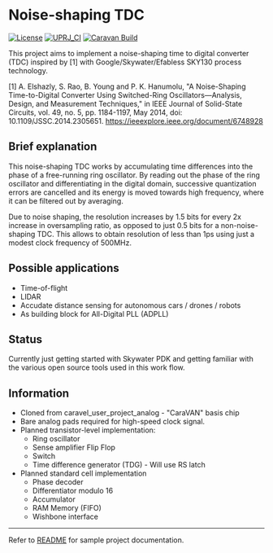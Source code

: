 # Noise-shaping TDC

[![License](https://img.shields.io/badge/License-Apache%202.0-blue.svg)](https://opensource.org/licenses/Apache-2.0) [![UPRJ_CI](https://github.com/efabless/caravel_user_project_analog/actions/workflows/user_project_ci.yml/badge.svg)](https://github.com/efabless/caravel_user_project_analog/actions/workflows/user_project_ci.yml) [![Caravan Build](https://github.com/efabless/caravel_user_project_analog/actions/workflows/caravan_build.yml/badge.svg)](https://github.com/efabless/caravel_user_project_analog/actions/workflows/caravan_build.yml)

This project aims to implement a noise-shaping time to digital converter (TDC) inspired by [1] with Google/Skywater/Efabless SKY130 process technology.

[1] A. Elshazly, S. Rao, B. Young and P. K. Hanumolu, "A Noise-Shaping Time-to-Digital Converter Using Switched-Ring Oscillators—Analysis, Design, and Measurement Techniques," in IEEE Journal of Solid-State Circuits, vol. 49, no. 5, pp. 1184-1197, May 2014, doi: 10.1109/JSSC.2014.2305651. https://ieeexplore.ieee.org/document/6748928

## Brief explanation

This noise-shaping TDC works by accumulating time differences into the phase of a free-running ring oscillator. By reading out the phase of the ring oscillator and differentiating in the digital domain, successive quantization errors are cancelled and its energy is moved towards high frequency, where it can be filtered out by averaging.

Due to noise shaping, the resolution increases by 1.5 bits for every 2x increase in oversampling ratio, as opposed to just 0.5 bits for a non-noise-shaping TDC. This allows to obtain resolution of less than 1ps using just a modest clock frequency of 500MHz.

## Possible applications

- Time-of-flight
- LIDAR 
- Accudate distance sensing for autonomous cars / drones / robots
- As building block for All-Digital PLL (ADPLL)

## Status

Currently just getting started with Skywater PDK and getting familiar with the various open source tools used in this work flow.

## Information

- Cloned from caravel_user_project_analog - "CaraVAN" basis chip 
- Bare analog pads required for high-speed clock signal.
- Planned transistor-level implementation:
  - Ring oscillator
  - Sense amplifier Flip Flop
  - Switch
  - Time difference generator (TDG) - Will use RS latch
- Planned standard cell implementation
  - Phase decoder
  - Differentiator modulo 16
  - Accumulator
  - RAM Memory (FIFO)
  - Wishbone interface

---

Refer to [README](docs/source/index.rst) for sample project documentation. 

